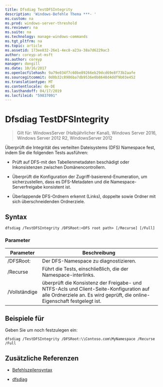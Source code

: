 ```yaml
---
title: Dfsdiag TestDFSIntegrity
description: 'Windows-Befehle Thema ***- '
ms.custom: na
ms.prod: windows-server-threshold
ms.reviewer: na
ms.suite: na
ms.technology: manage-windows-commands
ms.tgt_pltfrm: na
ms.topic: article
ms.assetid: 173ee832-26e1-4ec8-a23a-38a7d6229ac3
author: coreyp-at-msft
ms.author: coreyp
manager: dongill
ms.date: 10/16/2017
ms.openlocfilehash: 9a79e034f7c60be89266eb29dcd69e8f73b2aafe
ms.sourcegitcommit: 0d0b32c8986ba7db9536e0b8648d4ddf9b03e452
ms.translationtype: MT
ms.contentlocale: de-DE
ms.lasthandoff: 04/17/2019
ms.locfileid: "59837091"
---
```

# <a name="dfsdiag-testdfsintegrity"></a>Dfsdiag TestDFSIntegrity

>Gilt für: WindowsServer (Halbjährlicher Kanal), Windows Server 2016, Windows Server 2012 R2, WindowsServer 2012

Überprüft die Integrität des verteilten Dateisystems \(DFS\) Namespace fest, indem Sie die folgenden Tests ausführen:  
  
-   Prüft auf DFS-mit den Tabellenmetadaten beschädigt oder Inkonsistenzen zwischen Domänencontrollern.  
  
-   Überprüft die Konfiguration der Zugriff\-basierend-Enumeration, um sicherzustellen, dass es DFS-Metadaten und die Namespace-Serverfreigabe konsistent ist.  
  
-   Überlappende DFS-Ordnern erkennt \(Links\), doppelte sowie Ordner mit sich überschneidenden Ordnerziele.  
  
  
  
## <a name="syntax"></a>Syntax  
  
```  
dfsdiag /TestDFSIntegrity /DFSRoot:<DFS root path> [/Recurse] [/Full]  
```  
  
### <a name="parameters"></a>Parameter  
  
|Parameter|Beschreibung|  
|-------|--------|  
|\/DFSRoot:<DFS root path>|Der DFS-Namespace zu diagnostizieren.|  
|\/Recurse|Führt die Tests, einschließlich, die der Namespace-interlinks.|  
|\/Vollständige|überprüft die Konsistenz der Freigabe- und NTFS-Acls und Client-Seite-Konfiguration auf alle Ordnerziele an. Es wird geprüft, die online-Eigenschaft festgelegt ist.|  
  
## <a name="BKMK_Examples"></a>Beispiele für  
Geben Sie um noch festzulegen ein:  
  
```  
dfsdiag /TestDFSIntegrity /DFSRoot:\\Contoso.com\MyNamespace /Recurse /Full  
```  
  
## <a name="additional-references"></a>Zusätzliche Referenzen  
  
-   [Befehlszeilensyntax](command-line-syntax-key.md)  
  
-   [dfsdiag](dfsdiag.md)  
  

